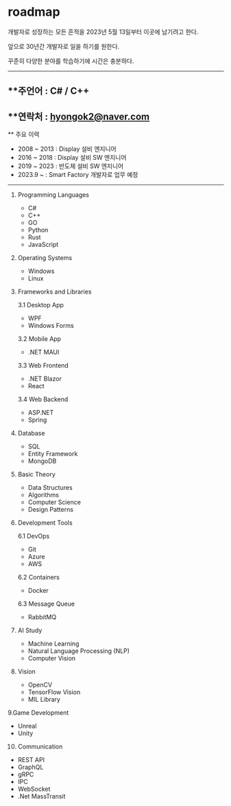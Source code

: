 # roadmap

개발자로 성장하는 모든 흔적을 2023년 5월 13일부터 이곳에 남기려고 한다.

앞으로 30년간 개발자로 일을 하기를 원한다. 

꾸준히 다양한 분야를 학습하기에 시간은 충분하다.

------------------------------------------------------------------
**주언어 : C# / C++
------------------------------------------------------------------
**연락처 : hyongok2@naver.com
------------------------------------------------------------------
** 주요 이력
 - 2008 ~ 2013 : Display 설비 엔지니어
 - 2016 ~ 2018 : Display 설비 SW 엔지니어
 - 2019 ~ 2023 : 반도체 설비  SW 엔지니어
 - 2023.9 ~    : Smart Factory 개발자로 업무 예정
------------------------------------------------------------------

1. Programming Languages
   - C#
   - C++
   - GO
   - Python
   - Rust
   - JavaScript

2. Operating Systems
   - Windows
   - Linux

3. Frameworks and Libraries

   3.1 Desktop App
      - WPF
      - Windows Forms
     
   3.2 Mobile App
      - .NET MAUI
     
   3.3 Web Frontend
      - .NET Blazor
      - React
     
   3.4 Web Backend
      - ASP.NET
      - Spring
     
4. Database
   - SQL
   - Entity Framework
   - MongoDB

5. Basic Theory
   - Data Structures
   - Algorithms
   - Computer Science
   - Design Patterns

6. Development Tools

   6.1 DevOps
      - Git
      - Azure
      - AWS

   6.2 Containers
      - Docker

   6.3 Message Queue
      - RabbitMQ

7. AI Study
   - Machine Learning
   - Natural Language Processing (NLP)
   - Computer Vision

8. Vision
   - OpenCV
   - TensorFlow Vision
   - MIL Library
 
9.Game Development
   - Unreal
   - Unity

10. Communication
   - REST API
   - GraphQL
   - gRPC
   - IPC
   - WebSocket
   - .Net MassTransit
